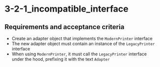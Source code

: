 # 3-2-1_incompatible_interface

## Requirements and acceptance criteria

- Create an adapter object that implements the `ModernPrinter` interface
- The new adapter object must contain an instance of the `LegacyPrinter` interface
- When using `ModernPrinter`, it must call the `LegacyPrinter` interface under the hood, prefixing it with the text `Adapter`
